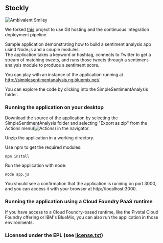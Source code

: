## Stockly

![Ambivalent Smiley](http://simplesentimentanalysis.ng.bluemix.net/images/content.png "Ambivalent Smiley")

We forked [this](https://hub.jazz.net/project/srich/Sentiment%20Analysis%20App/overview) project to use Git hosting and the continuous integration deployment pipeline.

Sample application demonstrating how to build a sentiment analysis app usind Node.js and a couple modules.  
The application takes a keyword or hashtag, connects to Twitter to get a stream of matching tweets, 
and runs those tweets through a sentiment-analysis module to produce a sentiment score.

You can play with an instance of the application running at http://simplesentimentanalysis.ng.bluemix.net/

You can explore the code by clicking into the SimpleSentimentAnalysis folder.

### Running the application on your desktop

Download the source of the application by selecting the SimpleSentimentAnalysis folder and selecting
"Export as zip" from the Actions menu(![Actions](https://hub.jazz.net/code/images/gear.png)) in the navigator.

Unzip the application in a working directory.

Use npm to get the required modules:

    npm install

Run the application with node:

    node app.js

You should see a confirmation that the application is running on port 3000,
and you can access it with your browser at http://localhost:3000.

### Running the application using a Cloud Foundry PaaS runtime

If you have access to a Cloud Foundry-based runtime, like the Pivotal Cloud Foundry offering or IBM's BlueMix,
you can also run the application in those environments.

### Licensed under the EPL (see [license.txt](license.txt))
